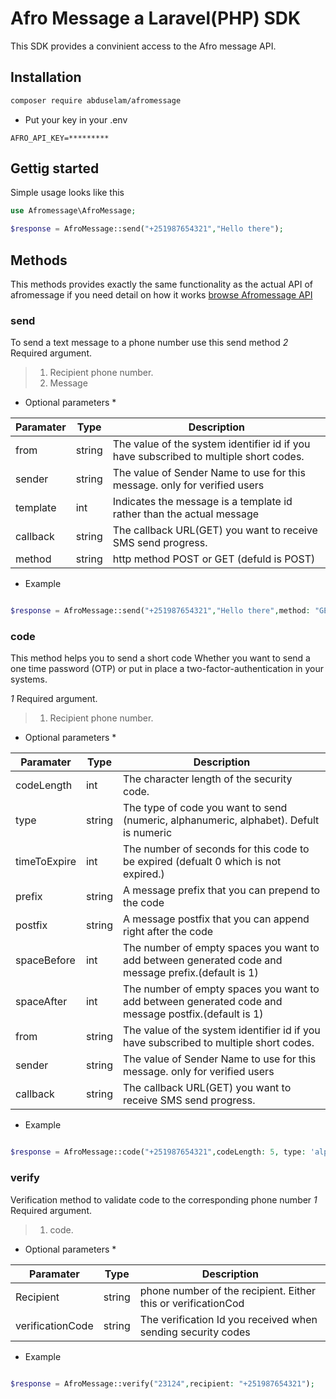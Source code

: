 # Afro Message a Laravel(PHP) SDK

This SDK provides a convinient access to the Afro message API.

## Installation

```bash
composer require abduselam/afromessage
```
* Put your key in your .env 

```env
AFRO_API_KEY=*********
```

## Gettig started

Simple usage looks like this

```php
use Afromessage\AfroMessage;

$response = AfroMessage::send("+251987654321","Hello there");

```

## Methods

This methods provides exactly the same functionality as the actual API of afromessage if you need detail on how it works [browse Afromessage API](https://afromessage.com/developers) 

### send
To send a text message to a phone number use this send method
*2* Required argument.
>1. Recipient phone number.
>2. Message

* Optional parameters *

| Paramater | Type | Description
| ------ | ------ | ------ |
| from | string | The value of the system identifier id if you have subscribed to multiple short codes.|
| sender | string | The value of Sender Name to use for this message. only for verified users |.
| template | int | Indicates the message is a template id rather than the actual message |
| callback | string | The callback URL(GET) you want to receive SMS send progress.
| method | string | http method POST or GET (defuld is POST) |

* Example 
```php

$response = AfroMessage::send("+251987654321","Hello there",method: "GET");

```


### code
This method helps you to send a short code Whether you want to send a one time password (OTP) or put in place a two-factor-authentication in your systems.

*1* Required argument.
>1. Recipient phone number.

* Optional parameters *

| Paramater | Type | Description
| ------ | ------ | ------ |
| codeLength | int | The character length of the security code. |
| type | string | The type of code you want to send (numeric, alphanumeric, alphabet). Defult is numeric |
| timeToExpire | int | The number of seconds for this code to be expired (defualt 0 which is not expired.)|
| prefix | string | A message prefix that you can prepend to the code |
| postfix | string | A message postfix that you can append right after the code |
| spaceBefore | int | The number of empty spaces you want to add between generated code and message prefix.(default is 1) |
| spaceAfter | int | The number of empty spaces you want to add between generated code and message postfix.(default is 1) |
| from | string | The value of the system identifier id if you have subscribed to multiple short codes.|
| sender | string | The value of Sender Name to use for this message. only for verified users |.
| callback | string | The callback URL(GET) you want to receive SMS send progress.

* Example
```php

$response = AfroMessage::code("+251987654321",codeLength: 5, type: 'alphanumeric', postfix: "Is your otp");


```

### verify
Verification method to validate code to the corresponding phone number
*1* Required argument.
>1. code.


* Optional parameters *

| Paramater | Type | Description
| ------ | ------ | ------ |
| Recipient | string | phone number of the recipient. Either this or verificationCod|
| verificationCode | string | The verification Id you received when sending security codes |.

* Example 
```php

$response = AfroMessage::verify("23124",recipient: "+251987654321");

```

